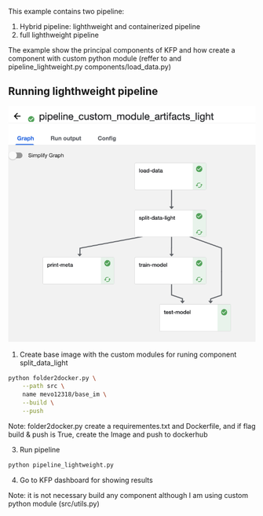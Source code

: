 This example contains two pipeline:
1. Hybrid pipeline: lighthweight and containerized pipeline
2. full lighthweight pipeline

The example show the principal components of KFP and how create a component with custom python module (reffer to and pipeline_lightweight.py components/load_data.py)



## Running lighthweight pipeline
![img](https://github.com/Our-Glass/kubeflow_pipelines_example/blob/main/example_custom_module/Pipeline.png)

1. Create base image with the custom modules for runing component split_data_light
```bash
python folder2docker.py \
    --path src \
    name mevo12318/base_im \
    --build \
    --push
```
Note: folder2docker.py create a requirementes.txt and Dockerfile, and if flag build & push is True, create the Image and push to dockerhub

3. Run pipeline
```bash
python pipeline_lightweight.py
```

4. Go to KFP dashboard for showing results


Note: it is not necessary build any component although I am using custom python module (src/utils.py)